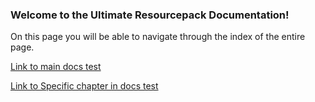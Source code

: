 ### Welcome to the Ultimate Resourcepack Documentation!

On this page you will be able to navigate through the index of the entire page.

[Link to main docs test](Ultimate%Resource-pack%Tutorial.md)

[Link to Specific chapter in docs test](Ultimate%Resource-pack%Tutorial.md#pack_format)